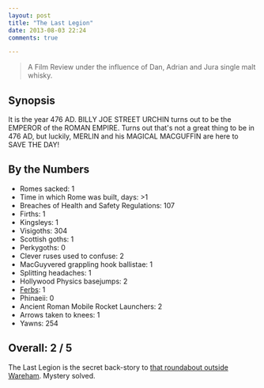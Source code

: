 ```yaml
---
layout: post
title: "The Last Legion"
date: 2013-08-03 22:24
comments: true

---
```


> A Film Review under the influence of Dan, Adrian and Jura single malt whisky.

Synopsis
--------

It is the year 476 AD. BILLY JOE STREET URCHIN turns out to be the EMPEROR of the ROMAN EMPIRE. Turns out that's not a great thing to be in 476 AD, but luckily, 
MERLIN and his MAGICAL MACGUFFIN are here to SAVE THE DAY!

By the Numbers
--------------

* Romes sacked: 1
* Time in which Rome was built, days: >1
* Breaches of Health and Safety Regulations: 107
* Firths: 1
* Kingsleys: 1
* Visigoths: 304
* Scottish goths: 1
* Perkygoths: 0
* Clever ruses used to confuse: 2
* MacGuyvered grappling hook ballistae: 1
* Splitting headaches: 1
* Hollywood Physics basejumps: 2
* [Ferbs](http://www.imdb.com/name/nm1032473/?ref_=tt_cl_t8): 1
* Phinaeii: 0
* Ancient Roman Mobile Rocket Launchers: 2
* Arrows taken to knees: 1
* Yawns: 254

Overall: 2 / 5
--------------

The Last Legion is the secret back-story to [that roundabout outside Wareham](http://www.bournemouthecho.co.uk/news/8995880._Wareham_s_monument_is_not_Excalibur_/). Mystery solved.

